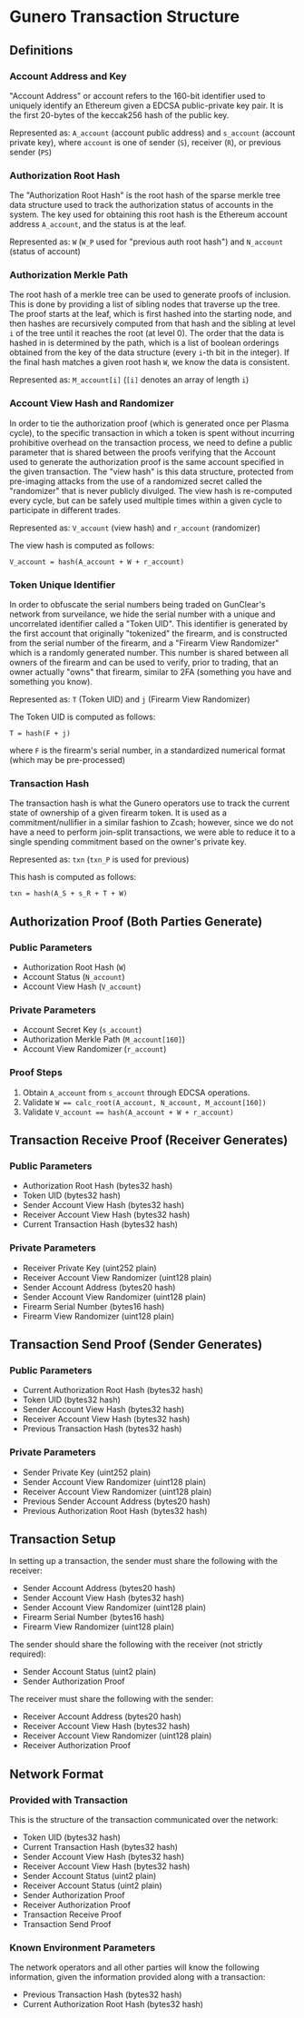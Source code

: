 # Gunero Transaction Structure

## Definitions

### Account Address and Key
"Account Address" or account refers to the 160-bit identifier used to uniquely identify an
Ethereum given a EDCSA public-private key pair. It is the first 20-bytes of the keccak256
hash of the public key.

Represented as: `A_account` (account public address) and `s_account` (account private key),
where `account` is one of sender (`S`), receiver (`R`), or previous sender (`PS`)

### Authorization Root Hash
The "Authorization Root Hash" is the root hash of the sparse merkle tree data structure used to track
the authorization status of accounts in the system. The key used for obtaining this root hash is the
Ethereum account address `A_account`, and the status is at the leaf.

Represented as: `W` (`W_P` used for "previous auth root hash") and `N_account` (status of account)

### Authorization Merkle Path
The root hash of a merkle tree can be used to generate proofs of inclusion. This is done by providing
a list of sibling nodes that traverse up the tree. The proof starts at the leaf, which is first hashed
into the starting node, and then hashes are recursively computed from that hash and the sibling at level
`i` of the tree until it reaches the root (at level 0). The order that the data is hashed in is determined
by the path, which is a list of boolean orderings obtained from the key of the data structure (every `i`-th
bit in the integer). If the final hash matches a given root hash `W`, we know the data is consistent.

Represented as: `M_account[i]` (`[i]` denotes an array of length `i`)

### Account View Hash and Randomizer
In order to tie the authorization proof (which is generated once per Plasma cycle),
to the specific transaction in which a token is spent without incurring prohibitive
overhead on the transaction process, we need to define a public parameter that is shared
between the proofs verifying that the Account used to generate the authorization
proof is the same account specified in the given transaction. The "view hash" is this
data structure, protected from pre-imaging attacks from the use of a randomized secret
called the "randomizer" that is never publicly divulged. The view hash is re-computed every cycle,
but can be safely used multiple times within a given cycle to participate in different trades.

Represented as: `V_account` (view hash) and `r_account` (randomizer)

The view hash is computed as follows:
```
V_account = hash(A_account + W + r_account)
```

### Token Unique Identifier
In order to obfuscate the serial numbers being traded on GunClear's network from surveilance, we hide
the serial number with a unique and uncorrelated identifier called a "Token UID". This identifier is
generated by the first account that originally "tokenized" the firearm, and is constructed from the
serial number of the firearm, and a "Firearm View Randomizer" which is a randomly generated number.
This number is shared between all owners of the firearm and can be used to verify, prior to trading,
that an owner actually "owns" that firearm, similar to 2FA (something you have and something you know).

Represented as: `T` (Token UID) and `j` (Firearm View Randomizer)

The Token UID is computed as follows:
```
T = hash(F + j)
```
where `F` is the firearm's serial number, in a standardized numerical format (which may be pre-processed)

### Transaction Hash
The transaction hash is what the Gunero operators use to track the current state of ownership of a given firearm token.
It is used as a commitment/nullifier in a similar fashion to Zcash; however, since we do not have a need to perform
join-split transactions, we were able to reduce it to a single spending commitment based on the owner's private key.

Represented as: `txn` (`txn_P` is used for previous)

This hash is computed as follows:
```
txn = hash(A_S + s_R + T + W)
```

## Authorization Proof (Both Parties Generate)

### Public Parameters
* Authorization Root Hash (`W`)
* Account Status (`N_account`)
* Account View Hash (`V_account`)

### Private Parameters
* Account Secret Key (`s_account`)
* Authorization Merkle Path (`M_account[160]`)
* Account View Randomizer (`r_account`)

### Proof Steps
1. Obtain `A_account` from `s_account` through EDCSA operations.
2. Validate `W == calc_root(A_account, N_account, M_account[160])`
3. Validate `V_account == hash(A_account + W + r_account)`

## Transaction Receive Proof (Receiver Generates)

### Public Parameters
* Authorization Root Hash (bytes32 hash)
* Token UID (bytes32 hash)
* Sender Account View Hash (bytes32 hash)
* Receiver Account View Hash (bytes32 hash)
* Current Transaction Hash (bytes32 hash)

### Private Parameters
* Receiver Private Key (uint252 plain)
* Receiver Account View Randomizer (uint128 plain)
* Sender Account Address (bytes20 hash)
* Sender Account View Randomizer (uint128 plain)
* Firearm Serial Number (bytes16 hash)
* Firearm View Randomizer (uint128 plain)

## Transaction Send Proof (Sender Generates)

### Public Parameters
* Current Authorization Root Hash (bytes32 hash)
* Token UID (bytes32 hash)
* Sender Account View Hash (bytes32 hash)
* Receiver Account View Hash (bytes32 hash)
* Previous Transaction Hash (bytes32 hash)

### Private Parameters
* Sender Private Key (uint252 plain)
* Sender Account View Randomizer (uint128 plain)
* Receiver Account View Randomizer (uint128 plain)
* Previous Sender Account Address (bytes20 hash)
* Previous Authorization Root Hash (bytes32 hash)

## Transaction Setup
In setting up a transaction, the sender must share the following with the receiver:
* Sender Account Address (bytes20 hash)
* Sender Account View Hash (bytes32 hash)
* Sender Account View Randomizer (uint128 plain)
* Firearm Serial Number (bytes16 hash)
* Firearm View Randomizer (uint128 plain)

The sender should share the following with the receiver (not strictly required):
* Sender Account Status (uint2 plain)
* Sender Authorization Proof

The receiver must share the following with the sender:
* Receiver Account Address (bytes20 hash)
* Receiver Account View Hash (bytes32 hash)
* Receiver Account View Randomizer (uint128 plain)
* Receiver Authorization Proof

## Network Format
### Provided with Transaction
This is the structure of the transaction communicated over the network:
* Token UID (bytes32 hash)
* Current Transaction Hash (bytes32 hash)
* Sender Account View Hash (bytes32 hash)
* Receiver Account View Hash (bytes32 hash)
* Sender Account Status (uint2 plain)
* Receiver Account Status (uint2 plain)
* Sender Authorization Proof
* Receiver Authorization Proof
* Transaction Receive Proof
* Transaction Send Proof

### Known Environment Parameters
The network operators and all other parties will know the following information,
given the information provided along with a transaction:
* Previous Transaction Hash (bytes32 hash)
* Current Authorization Root Hash (bytes32 hash)
